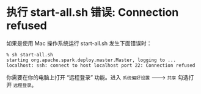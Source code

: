 # 执行 start-all.sh 错误: Connection refused

如果是使用 Mac 操作系统运行 start-all.sh 发生下面错误时：

```
% sh start-all.sh
starting org.apache.spark.deploy.master.Master, logging to ...
localhost: ssh: connect to host localhost port 22: Connection refused
```

你需要在你的电脑上打开 “远程登录” 功能。进入 `系统偏好设置` ---> `共享` 勾选打开 `远程登录`。